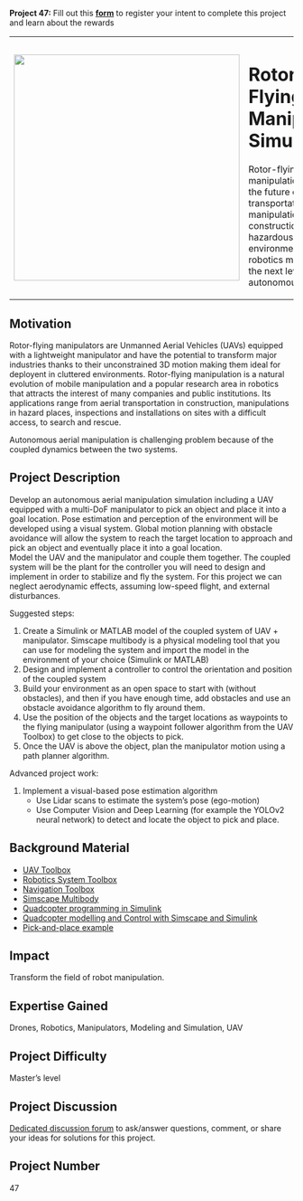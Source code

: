 **Project 47:** Fill out this <strong>[form](https://forms.office.com/Pages/ResponsePage.aspx?id=ETrdmUhDaESb3eUHKx3B5lOTzSa_A6lPqq2LJKzvpM5UMTBZRkc4UTRETjFERVRDWllQRE40OUFSQS4u)</strong> to  register your intent to complete this project and learn about the rewards

<table>
<td><img src="https://gist.githubusercontent.com/robertogl/e0115dc303472a9cfd52bbbc8edb7665/raw/9d08368ee566e9c9d80087616e2710dd744502b6/uav.png"  width=400 /></td>
<td><p><h1>Rotor-Flying Manipulator Simulation</h1></p>
<p>Rotor-flying manipulation will change the future of aerial transportation and manipulation in construction and hazardous environments. Take robotics manipulation to the next level with an autonomous UAV</p>
</table>

## Motivation

Rotor-flying manipulators are Unmanned Aerial Vehicles (UAVs) equipped
with a lightweight manipulator and have the potential to transform major
industries thanks to their unconstrained 3D motion making them ideal for deployent
in cluttered environments. Rotor-flying manipulation is a natural evolution
of mobile manipulation and a popular research area in robotics that
attracts the interest of many companies and public institutions. Its
applications range from aerial transportation in construction,
manipulations in hazard places, inspections and installations on sites
with a difficult access, to search and rescue.

Autonomous aerial manipulation is challenging problem because of the
coupled dynamics between the two systems.

## Project Description

Develop an autonomous aerial manipulation simulation including a UAV equipped with a multi-DoF manipulator to pick an object and place it into a goal location. Pose estimation and perception of the environment will be developed using a visual system. Global motion planning with obstacle avoidance will allow the system to reach the target location to approach and pick an object and eventually place it into a goal location.  
Model the UAV and the manipulator and couple them together. The coupled system will be the plant for the controller you will need to design and implement in order to stabilize and fly the system.
For this project we can neglect aerodynamic effects, assuming low-speed flight, and external disturbances. 

Suggested steps:

1.	Create a Simulink or MATLAB model of the coupled system of UAV + manipulator. Simscape multibody is a physical modeling tool that you can use for modeling the system and import the model in the environment of your choice (Simulink or MATLAB)
2.	Design and implement a controller to control the orientation and position of the coupled system 
3.	Build your environment as an open space to start with (without obstacles), and then if you have enough time, add obstacles and use an obstacle avoidance algorithm to fly around them.
4.	Use the position of the objects and the target locations as waypoints to the flying manipulator (using a waypoint follower algorithm from the UAV Toolbox) to get close to the objects to pick.
5.	Once the UAV is above the object, plan the manipulator motion using a path planner algorithm.

Advanced project work:

1. Implement a visual-based pose estimation algorithm
    -   Use Lidar scans to estimate the system’s pose (ego-motion) 
    -	Use Computer Vision and Deep Learning (for example the YOLOv2 neural network) to detect and locate the object to pick and place.


## Background Material

- [UAV Toolbox](https://www.mathworks.com/products/uav.html)
- [Robotics System Toolbox](https://www.mathworks.com/products/robotics.html)
- [Navigation Toolbox](https://www.mathworks.com/help/nav/getting-started-with-navigation-toolbox.html)
- [Simscape Multibody](https://www.mathworks.com/products/simmechanics.html)
- [Quadcopter programming in Simulink](https://www.mathworks.com/videos/programming-drones-with-simulink-1513024653640.html)
- [Quadcopter modelling and Control with Simscape and Simulink](https://www.mathworks.com/matlabcentral/fileexchange/44902-quadrotor-modelling-and-control-with-simmechanics?s_tid=srchtitle) 
- [Pick-and-place example](https://www.mathworks.com/help/robotics/examples/pick-and-place-workflow-using-stateflow.html)

## Impact

Transform the field of robot manipulation.

## Expertise Gained

Drones, Robotics, Manipulators, Modeling and Simulation, UAV

## Project Difficulty

Master’s level

## Project Discussion

[Dedicated discussion forum](https://github.com/mathworks/MathWorks-Excellence-in-Innovation/discussions/12) to ask/answer questions, comment, or share your ideas for solutions for this project.

## Project Number

47

